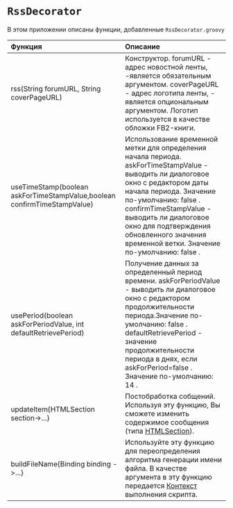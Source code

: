 # `RssDecorator` #

В этом приложении описаны функции, добавленные `RssDecorator.groovy`

| Функция | Описание |
|:--------|:---------|
| rss(String forumURL, String coverPageURL) | Конструктор. forumURL - адрес новостной ленты, -является обязательным аргументом. coverPageURL - адрес логотипа ленты, - является опциональным аргументом. Логотип используется в качестве обложки FB2-книги. |
| useTimeStamp(boolean askForTimeStampValue,boolean confirmTimeStampValue) | Использование временной метки для определения начала периода. askForTimeStampValue - выводить ли диалоговое окно с редактором даты начала периода. Значение по-умолчанию: false . confirmTimeStampValue - выводить ли диалоговое окно для подтверждения обновленного значения временной ветки. Значение по-умолчанию: false . |
| usePeriod(boolean askForPeriodValue, int defaultRetrievePeriod) | Получение данных за определенный период времени. askForPeriodValue - выводить ли диалоговое окно с редактором продолжительности периода.Значение по-умолчанию: false . defaultRetrievePeriod - значение продолжительности периода в днях, если askForPeriod=false . Значение по-умолчанию: 14 . |
| updateItem{HTMLSection section->...} | Постобработка собщений. Используя эту функцию, Вы сможете изменить содержимое сообщения (типа [HTMLSection](HTMLSection.md)). |
| buildFileName{Binding binding ->...} | Используйте эту функцию для переопределения алгоритма генерации имени файла. В качестве аргумента в эту функцию передается [Контекст](Context.md) выполнения скрипта. |